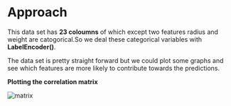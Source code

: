 
# Approach

This data set has **23 coloumns** of which except two features radius and weight are catogorical.So we deal these categorical variables with **LabelEncoder()**.

The data set is pretty straight forward but we could plot some graphs and see which features are more likely to contribute towards the predictions.

**Plotting the correlation matrix**

![matrix](https://postimg.org/image/t2gcv6k9l/)

